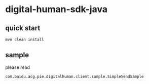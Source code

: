 # digital-human-sdk-java

## quick start 

```$xslt
mvn clean install 
```

## sample

please read 
```$xslt
com.baidu.acg.pie.digitalhuman.client.sample.SimpleSendSample
```
